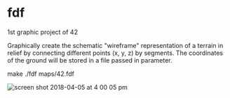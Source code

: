 # fdf

1st graphic project of 42

Graphically create the schematic "wireframe" representation of a terrain in relief by connecting different points (x, y,
z) by segments. The coordinates of the ground will be stored in a file passed in
parameter.

make ./fdf maps/42.fdf

![screen shot 2018-04-05 at 4 00 05 pm](https://user-images.githubusercontent.com/23494780/38370506-879bab6a-38ea-11e8-9fbd-65845d906b5d.png)
